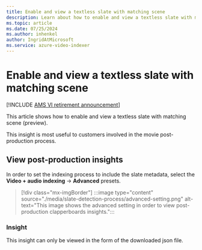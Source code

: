 ```yaml
---
title: Enable and view a textless slate with matching scene
description: Learn about how to enable and view a textless slate with matching scene.
ms.topic: article
ms.date: 07/25/2024
ms.author: inhenkel
author: IngridAtMicrosoft
ms.service: azure-video-indexer
---
```


# Enable and view a textless slate with matching scene

[!INCLUDE [AMS VI retirement announcement](./includes/important-ams-retirement-abbreviated.md)]

This article shows how to enable and view  a textless slate with matching scene (preview).

This insight is most useful to customers involved in the movie post-production process.

## View post-production insights

In order to set the indexing process to include the slate metadata, select the **Video + audio indexing** -> **Advanced** presets.

> [!div class="mx-imgBorder"]
> :::image type="content" source="./media/slate-detection-process/advanced-setting.png" alt-text="This image shows the advanced setting in order to view post-production clapperboards insights.":::

### Insight

This insight can only be viewed in the form of the downloaded json file.
